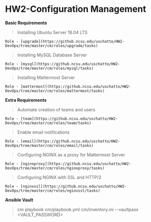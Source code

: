 # HW2-Configuration Management

**Basic Requirements**

> Installing Ubuntu Server 18.04 LTS
```
Role - [upgrade](https://github.ncsu.edu/uschatto/HW2-DevOps/tree/master/cm/roles/upgrade/tasks)
```

> Installing MySQL Database Server
```
Role - [mysql](https://github.ncsu.edu/uschatto/HW2-DevOps/tree/master/cm/roles/mysql/tasks)
```

> Installing Mattermost Server
```
Role - [mattermost](https://github.ncsu.edu/uschatto/HW2-DevOps/tree/master/cm/roles/mattermost/tasks)
```

**Extra Requirements**

> Automate creation of teams and users
```
Role - [team](https://github.ncsu.edu/uschatto/HW2-DevOps/tree/master/cm/roles/team/tasks)
```

> Enable email notifications
```
Role - [email](https://github.ncsu.edu/uschatto/HW2-DevOps/tree/master/cm/roles/email/tasks)
```

> Configuring NGINX as a proxy for Mattermost Server
```
Role - [nginxproxy](https://github.ncsu.edu/uschatto/HW2-DevOps/tree/master/cm/roles/nginxproxy/tasks)
```

> Configuring NGINX with SSL and HTTP/2
```
Role - [nginxssl](https://github.ncsu.edu/uschatto/HW2-DevOps/tree/master/cm/roles/nginxssl/tasks)
```

**Ansible Vault**

> cm playbook cm/playbook.yml cm/inventory.ini --vaultpass <VAULT_PASSWORD>
